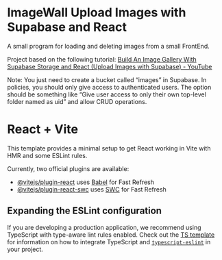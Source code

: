 # ImageWall Upload Images with Supabase and React

A small program for loading and deleting images from a small FrontEnd.

Project based on the following tutorial: [Build An Image Gallery With Supabase Storage and React (Upload Images with Supabase) - YouTube](https://youtu.be/8tfdY0Sf2rA?si=LEvQU00mrhlx0hny)

Note: You just need to create a bucket called “images” in Supabase. In policies, you should only give access to authenticated users. The option should be something like “Give user access to only their own top-level folder named as uid” and allow CRUD operations.



# React + Vite

This template provides a minimal setup to get React working in Vite with HMR and some ESLint rules.

Currently, two official plugins are available:

- [@vitejs/plugin-react](https://github.com/vitejs/vite-plugin-react/blob/main/packages/plugin-react) uses [Babel](https://babeljs.io/) for Fast Refresh
- [@vitejs/plugin-react-swc](https://github.com/vitejs/vite-plugin-react/blob/main/packages/plugin-react-swc) uses [SWC](https://swc.rs/) for Fast Refresh

## Expanding the ESLint configuration

If you are developing a production application, we recommend using TypeScript with type-aware lint rules enabled. Check out the [TS template](https://github.com/vitejs/vite/tree/main/packages/create-vite/template-react-ts) for information on how to integrate TypeScript and [`typescript-eslint`](https://typescript-eslint.io) in your project.

